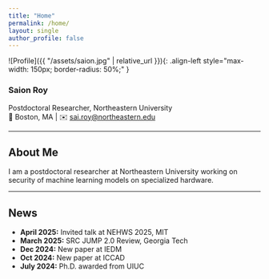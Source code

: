 ```yaml
---
title: "Home"
permalink: /home/
layout: single
author_profile: false
---
```


![Profile]({{ "/assets/saion.jpg" | relative_url }}){: .align-left style="max-width: 150px; border-radius: 50%;" }

### Saion Roy  
Postdoctoral Researcher, Northeastern University  
📍 Boston, MA | ✉️ sai.roy@northeastern.edu  

---

## About Me

I am a postdoctoral researcher at Northeastern University working on security of machine learning models on specialized hardware.

---

## News

- **April 2025:** Invited talk at NEHWS 2025, MIT  
- **March 2025:** SRC JUMP 2.0 Review, Georgia Tech  
- **Dec 2024:** New paper at IEDM  
- **Oct 2024:** New paper at ICCAD  
- **July 2024:** Ph.D. awarded from UIUC  
